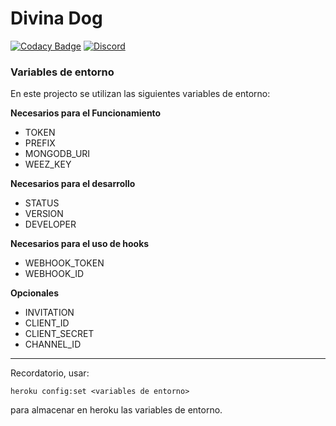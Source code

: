 # Divina Dog

[![Codacy Badge](https://api.codacy.com/project/badge/Grade/3eefcb69e119414497779076df569b1e)](https://www.codacy.com/manual/JajoScript/DivinaDog?utm_source=github.com&amp;utm_medium=referral&amp;utm_content=JajoScript/DivinaDog&amp;utm_campaign=Badge_Grade)
[![Discord](https://discordapp.com/api/guilds/521334707686998026/widget.png)](https://divinadog.com/discord)

### Variables de entorno
En este projecto se utilizan las siguientes variables de entorno:  

**Necesarios para el Funcionamiento**


* TOKEN
* PREFIX
* MONGODB_URI
* WEEZ_KEY

**Necesarios para el desarrollo**


* STATUS
* VERSION
* DEVELOPER

**Necesarios para el uso de hooks**


* WEBHOOK_TOKEN
* WEBHOOK_ID

**Opcionales**


* INVITATION
* CLIENT_ID
* CLIENT_SECRET
* CHANNEL_ID

***
Recordatorio, usar:

    heroku config:set <variables de entorno>

para almacenar en heroku las variables de entorno.